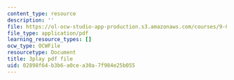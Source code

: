 ```yaml
---
content_type: resource
description: ''
file: https://ol-ocw-studio-app-production.s3.amazonaws.com/courses/9-00-introduction-to-psychology-fall-2004/02898f64b3b6a0cea30a7f984e25b055_10498.pdf
file_type: application/pdf
learning_resource_types: []
ocw_type: OCWFile
resourcetype: Document
title: 3play pdf file
uid: 02898f64-b3b6-a0ce-a30a-7f984e25b055
---
```

